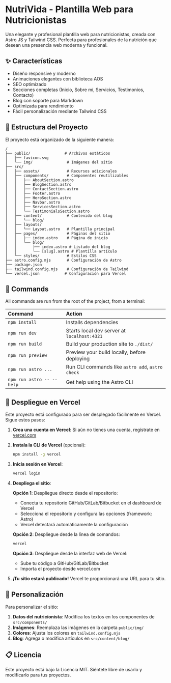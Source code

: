 # NutriVida - Plantilla Web para Nutricionistas

Una elegante y profesional plantilla web para nutricionistas, creada con Astro JS y Tailwind CSS. Perfecta para profesionales de la nutrición que desean una presencia web moderna y funcional.

## ✨ Características

- Diseño responsive y moderno
- Animaciones elegantes con biblioteca AOS
- SEO optimizado
- Secciones completas (Inicio, Sobre mí, Servicios, Testimonios, Contacto)
- Blog con soporte para Markdown
- Optimizada para rendimiento
- Fácil personalización mediante Tailwind CSS

## 🚀 Estructura del Proyecto

El proyecto está organizado de la siguiente manera:

```text
/
├── public/               # Archivos estáticos
│   ├── favicon.svg
│   └── img/               # Imágenes del sitio
├── src/
│   ├── assets/            # Recursos adicionales
│   ├── components/        # Componentes reutilizables
│   │   ├── AboutSection.astro
│   │   ├── BlogSection.astro
│   │   ├── ContactSection.astro
│   │   ├── Footer.astro
│   │   ├── HeroSection.astro
│   │   ├── Navbar.astro
│   │   ├── ServicesSection.astro
│   │   └── TestimonialsSection.astro
│   ├── content/           # Contenido del blog
│   │   └── blog/
│   ├── layouts/
│   │   └── Layout.astro   # Plantilla principal
│   ├── pages/             # Páginas del sitio
│   │   ├── index.astro    # Página de inicio
│   │   └── blog/
│   │       ├── index.astro # Listado del blog
│   │       └── [slug].astro # Plantilla artículo
│   └── styles/            # Estilos CSS
├── astro.config.mjs       # Configuración de Astro
├── package.json
├── tailwind.config.mjs    # Configuración de Tailwind
└── vercel.json           # Configuración para Vercel
```

## 🧞 Commands

All commands are run from the root of the project, from a terminal:

| Command                   | Action                                           |
| :------------------------ | :----------------------------------------------- |
| `npm install`             | Installs dependencies                            |
| `npm run dev`             | Starts local dev server at `localhost:4321`      |
| `npm run build`           | Build your production site to `./dist/`          |
| `npm run preview`         | Preview your build locally, before deploying     |
| `npm run astro ...`       | Run CLI commands like `astro add`, `astro check` |
| `npm run astro -- --help` | Get help using the Astro CLI                     |

## 🚀 Despliegue en Vercel

Este proyecto está configurado para ser desplegado fácilmente en Vercel. Sigue estos pasos:

1. **Crea una cuenta en Vercel**: Si aún no tienes una cuenta, regístrate en [vercel.com](https://vercel.com)

2. **Instala la CLI de Vercel** (opcional):
   ```sh
   npm install -g vercel
   ```

3. **Inicia sesión en Vercel**:
   ```sh
   vercel login
   ```

4. **Despliega el sitio**:
   
   **Opción 1**: Despliegue directo desde el repositorio:
   - Conecta tu repositorio GitHub/GitLab/Bitbucket en el dashboard de Vercel
   - Selecciona el repositorio y configura las opciones (framework: Astro)
   - Vercel detectará automáticamente la configuración

   **Opción 2**: Despliegue desde la línea de comandos:
   ```sh
   vercel
   ```

   **Opción 3**: Despliegue desde la interfaz web de Vercel:
   - Sube tu código a GitHub/GitLab/Bitbucket
   - Importa el proyecto desde vercel.com

5. **¡Tu sitio estará publicado!** Vercel te proporcionará una URL para tu sitio.

## 📝 Personalización

Para personalizar el sitio:

1. **Datos del nutricionista**: Modifica los textos en los componentes de `src/components/`
2. **Imágenes**: Reemplaza las imágenes en la carpeta `public/img/`
3. **Colores**: Ajusta los colores en `tailwind.config.mjs`
4. **Blog**: Agrega o modifica artículos en `src/content/blog/`

## 📋 Licencia

Este proyecto está bajo la Licencia MIT. Siéntete libre de usarlo y modificarlo para tus proyectos.
